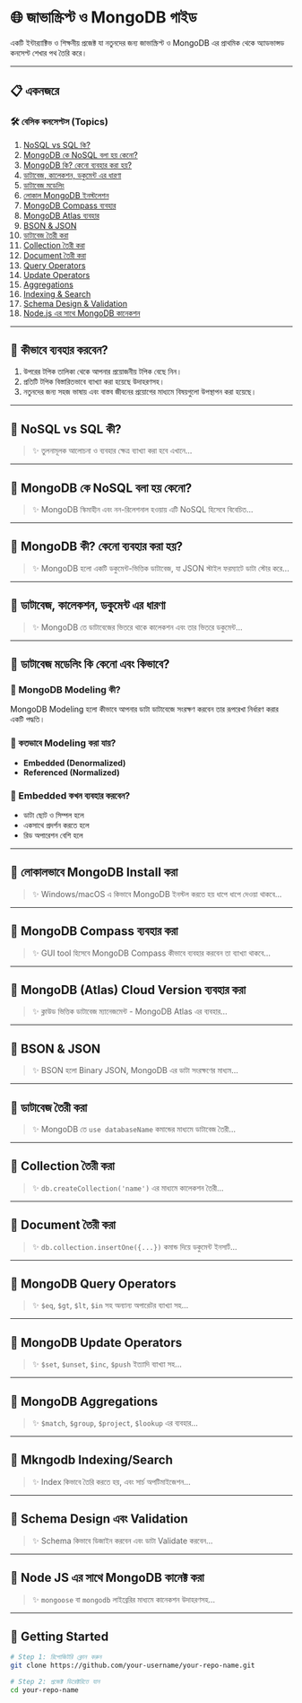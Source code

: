 <!-- # 🌐 জাভাস্ক্রিপ্ট 

### টপিক ভিত্তিক বর্ণনা
জাভাস্ক্রিপ্ট হলো একটি বহুল ব্যবহৃত প্রোগ্রামিং ভাষা যা মূলত ওয়েব ডেভেলপমেন্টে ব্যবহৃত হয়। এটি ব্রাউজারে চলতে পারে এবং ইউজারের সঙ্গে ইন্টার‌্যাক্টিভ ওয়েবসাইট তৈরি করতে সহায়তা করে। জাভাস্ক্রিপ্টের মাধ্যমে আপনি ওয়েব পেজে ডায়নামিক কনটেন্ট, ইভেন্ট হ্যান্ডলিং, ফর্ম ভ্যালিডেশন, API কল, 


## 📋 একনজরে জাভাস্ক্রিপ্ট

### 🛠️ বেসিক কনসেপ্টস

1. [nosql vs sql কি?](#আউটপুট)
2. [mongodb কে no sql বলা হয় কেনো?](#ভেরিএবল)
3. [mongodb কি? কেনো ব্যবহার করা হয়?](#অপারেটর)
4. [ডাটাবেজ, কালেকশন, ডকুমেন্ট এর ধারণা।](#ডাটাটাইপ)
5. [ডাটাবেজ মডেলিং কি কেনো এবং কিভাবে?](#ইভেন্ট)
6. [লোকালভাবে mongodb install করা।](#স্ট্রিং)
7. [mongodb compass ব্যবহার করা।](#স্ট্রিং-টেমপ্লেট)
8. [mongodb (atlas) cloud version ব্যবহার করা।](#নাম্বার)
9. [BSON&JSON ](#অ্যারে)
10. [ডাটাবেজ তৈরী করা।](#ডেইট)
11. [collection তৈরী করা](#বুলিয়ান)
12. [document তৈরী করা](#কমপারিজন)
13. [mongodb query operators](#কন্ডিশনাল)
14. [Mongodb update operators](#লুপ)
15. [Mongodb aggregations](#ইটারেবল)
16. [Mkngodb indexing/search](#ইটারেবল)
17. [Schema design এবং validation](#ইটারেবল)
18. [Node js এর সাথে mongodb কানেক্ট করা](#ইটারেবল)

---

## 📝 কীভাবে ব্যবহার করবেন?

1. উপরের তালিকা থেকে আপনার পছন্দের টপিক বেছে নিন।
2. প্রতিটি টপিক বিস্তারিতভাবে ব্যাখ্যা করা হয়েছে উদাহরণসহ।
3. নতুনদের জন্য প্রাথমিক ধারণা থেকে শুরু করে অ্যাডভান্সড কনসেপ্টও এখানে রয়েছে।

---


## 🔸nosql vs sql কি?
> 

---

## 🔸 mongodb কে no sql বলা হয় কেনো?
> 

---

## 🔸 mongodb কি? কেনো ব্যবহার করা হয়?
> 

---

## 🔸 ডাটাবেজ, কালেকশন, ডকুমেন্ট এর ধারণা।
> 

---

## 🔸 ডাটাবেজ মডেলিং কি কেনো এবং কিভাবে?
> ###### mongodb modeling কি?
mongodb modeling হলো ডেটা কিভাবে mongodb database এ স্টোর করা হবে তার একটি প্রক্রিয়া। mongodb স্কীমাহীন হওয়ায়, মডেলিং করা খুবই গুরুত্বপূর্ণ। কারণ মডেলিং এর সাহায্য খুব সহজে ডাটা রিড,অাপডেট,ডিলিট করা যায়।

###### কতভাবে mongodb modeling করা যায়?
mongodb modeling ২ ভাবে করা হয়।
১- Embedded Data modeling (Denormalization)
2- Referenced Data modeling (Normalization)

###### Embeded modeling কি এবং এটা কখন করা হয়? কিভাবে বুঝবো embeded modeling করা প্রয়জন?

যখন একাধিক ডাটা একটি মাএ স্কীমাতে রাখা হয় তখন তাকে বলা হয় embedding modeling.

কখন embedding modeling প্রয়জন? 
★ ডাটা ছোট প্রকৃতির
★ ডাটা একসাথেই ui তে দেখানো প্রয়জন।
★ ডাটা অনেকবেশি রিড হবে।

---

## 🔸 লোকালভাবে mongodb install করা।
> 

---



## 🚀 Getting Started


## 📌 অবদান রাখতে চান?

আপনি যদি এই প্রজেক্টে অবদান রাখতে চান, তাহলে আপনাকে স্বাগত! নতুন টপিক যোগ করুন, ভুল সংশোধন করুন, কিংবা অনুবাদ উন্নত করুন।

---

## 🧑‍💻 লেখক

- **নাম:** [আপনার নাম]
- **GitHub:** [github.com/your-profile](https://github.com/your-profile)
- **ইমেইল:** your.email@example.com

---

## 📄 লাইসেন্স

এই প্রজেক্টটি [MIT লাইসেন্স](LICENSE) এর অধীনে উন্মুক্ত।


লোকালি প্রজেক্ট রান করতে চাইলে নিচের ধাপগুলো অনুসরণ করুন:

```bash
# Step 1: রিপোজিটরি ক্লোন করুন
git clone https://github.com/your-username/your-repo-name.git

# Step 2: প্রজেক্ট ডিরেক্টরিতে যান
cd your-repo-name -->

# 🌐 জাভাস্ক্রিপ্ট ও MongoDB গাইড

একটি ইন্টার‌্যাক্টিভ ও শিক্ষনীয় প্রজেক্ট যা নতুনদের জন্য জাভাস্ক্রিপ্ট ও MongoDB এর প্রাথমিক থেকে অ্যাডভান্সড কনসেপ্ট শেখার পথ তৈরি করে।

---

## 📋 একনজরে

### 🛠️ বেসিক কনসেপ্টস (Topics)

1. [NoSQL vs SQL কি?](#nosql-vs-sql-কী)
2. [MongoDB কে NoSQL বলা হয় কেনো?](#mongodb-কে-nosql-বলা-হয়-কেনো)
3. [MongoDB কি? কেনো ব্যবহার করা হয়?](#mongodb-কী-কেনো-ব্যবহার-করা-হয়)
4. [ডাটাবেজ, কালেকশন, ডকুমেন্ট এর ধারণা](#ডাটাবেজ-কালেকশন-ডকুমেন্ট-এর-ধারণা)
5. [ডাটাবেজ মডেলিং](#ডাটাবেজ-মডেলিং-কি-কেনো-এবং-কিভাবে)
6. [লোকাল MongoDB ইনস্টলেশন](#লোকালভাবে-mongodb-install-করা)
7. [MongoDB Compass ব্যবহার](#mongodb-compass-ব্যবহার-করা)
8. [MongoDB Atlas ব্যবহার](#mongodb-atlas-cloud-version-ব্যবহার-করা)
9. [BSON & JSON](#bsonjson)
10. [ডাটাবেজ তৈরী করা](#ডাটাবেজ-তৈরী-করা)
11. [Collection তৈরী করা](#collection-তৈরী-করা)
12. [Document তৈরী করা](#document-তৈরী-করা)
13. [Query Operators](#mongodb-query-operators)
14. [Update Operators](#mongodb-update-operators)
15. [Aggregations](#mongodb-aggregations)
16. [Indexing & Search](#mkngodb-indexingsearch)
17. [Schema Design & Validation](#schema-design-এবং-validation)
18. [Node.js এর সাথে MongoDB কানেকশন](#node-js-এর-সাথে-mongodb-কানেক্ট-করা)

---

## 📝 কীভাবে ব্যবহার করবেন?

1. উপরের টপিক তালিকা থেকে আপনার প্রয়োজনীয় টপিক বেছে নিন।
2. প্রতিটি টপিক বিস্তারিতভাবে ব্যাখ্যা করা হয়েছে উদাহরণসহ।
3. নতুনদের জন্য সহজ ভাষায় এবং বাস্তব জীবনের প্রয়োগের মাধ্যমে বিষয়গুলো উপস্থাপন করা হয়েছে।

---

## 🔸 NoSQL vs SQL কী?
> ✨ তুলনামূলক আলোচনা ও ব্যবহার ক্ষেত্র ব্যাখ্যা করা হবে এখানে...

---

## 🔸 MongoDB কে NoSQL বলা হয় কেনো?
> ✨ MongoDB স্কিমাহীন এবং নন-রিলেশনাল হওয়ায় এটি NoSQL হিসেবে বিবেচিত...

---

## 🔸 MongoDB কী? কেনো ব্যবহার করা হয়?
> ✨ MongoDB হলো একটি ডকুমেন্ট-ভিত্তিক ডাটাবেজ, যা JSON স্টাইল ফরম্যাটে ডাটা স্টোর করে...

---

## 🔸 ডাটাবেজ, কালেকশন, ডকুমেন্ট এর ধারণা
> ✨ MongoDB তে ডাটাবেজের ভিতরে থাকে কালেকশন এবং তার ভিতরে ডকুমেন্ট...

---

## 🔸 ডাটাবেজ মডেলিং কি কেনো এবং কিভাবে?

### 📌 MongoDB Modeling কী?
MongoDB Modeling হলো কীভাবে আপনার ডাটা ডাটাবেজে সংরক্ষণ করবেন তার রূপরেখা নির্ধারণ করার একটি পদ্ধতি।

### 📌 কতভাবে Modeling করা যায়?
- **Embedded (Denormalized)**  
- **Referenced (Normalized)**

### 📌 Embedded কখন ব্যবহার করবেন?
- ডাটা ছোট ও সিম্পল হলে  
- একসাথে প্রদর্শন করতে হলে  
- রিড অপারেশন বেশি হলে

---

## 🔸 লোকালভাবে MongoDB Install করা
> ✨ Windows/macOS এ কিভাবে MongoDB ইনস্টল করতে হয় ধাপে ধাপে দেওয়া থাকবে...

---

## 🔸 MongoDB Compass ব্যবহার করা
> ✨ GUI tool হিসেবে MongoDB Compass কীভাবে ব্যবহার করবেন তা ব্যাখ্যা থাকবে...

---

## 🔸 MongoDB (Atlas) Cloud Version ব্যবহার করা
> ✨ ক্লাউড ভিত্তিক ডাটাবেজ ম্যানেজমেন্ট - MongoDB Atlas এর ব্যবহার...

---

## 🔸 BSON & JSON
> ✨ BSON হলো Binary JSON, MongoDB এর ডাটা সংরক্ষণের মাধ্যম...

---

## 🔸 ডাটাবেজ তৈরী করা
> ✨ MongoDB তে `use databaseName` কমান্ডের মাধ্যমে ডাটাবেজ তৈরী...

---

## 🔸 Collection তৈরী করা
> ✨ `db.createCollection('name')` এর মাধ্যমে কালেকশন তৈরী...

---

## 🔸 Document তৈরী করা
> ✨ `db.collection.insertOne({...})` কমান্ড দিয়ে ডকুমেন্ট ইনসার্ট...

---

## 🔸 MongoDB Query Operators
> ✨ `$eq`, `$gt`, `$lt`, `$in` সহ অন্যান্য অপারেটর ব্যাখ্যা সহ...

---

## 🔸 MongoDB Update Operators
> ✨ `$set`, `$unset`, `$inc`, `$push` ইত্যাদি ব্যাখ্যা সহ...

---

## 🔸 MongoDB Aggregations
> ✨ `$match`, `$group`, `$project`, `$lookup` এর ব্যবহার...

---

## 🔸 Mkngodb Indexing/Search
> ✨ Index কিভাবে তৈরি করতে হয়, এবং সার্চ অপটিমাইজেশন...

---

## 🔸 Schema Design এবং Validation
> ✨ Schema কিভাবে ডিজাইন করবেন এবং ডাটা Validate করবেন...

---

## 🔸 Node JS এর সাথে MongoDB কানেক্ট করা
> ✨ `mongoose` বা `mongodb` লাইব্রেরির মাধ্যমে কানেকশন উদাহরণসহ...

---

## 🚀 Getting Started

```bash
# Step 1: রিপোজিটরি ক্লোন করুন
git clone https://github.com/your-username/your-repo-name.git

# Step 2: প্রজেক্ট ডিরেক্টরিতে যান
cd your-repo-name
